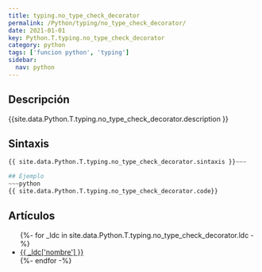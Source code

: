 ```yaml
---
title: typing.no_type_check_decorator
permalink: /Python/typing/no_type_check_decorator/
date: 2021-01-01
key: Python.T.typing.no_type_check_decorator
category: python
tags: ['funcion python', 'typing']
sidebar: 
  nav: python
---
```


## Descripción
{{site.data.Python.T.typing.no_type_check_decorator.description }}

## Sintaxis
~~~python
{{ site.data.Python.T.typing.no_type_check_decorator.sintaxis }}~~~

## Ejemplo
~~~python
{{ site.data.Python.T.typing.no_type_check_decorator.code}}
~~~

## Artículos
<ul>
{%- for _ldc in site.data.Python.T.typing.no_type_check_decorator.ldc -%}
   <li>
       <a href="{{_ldc['url'] }}">{{ _ldc['nombre'] }}</a>
   </li>
{%- endfor -%}
</ul>
